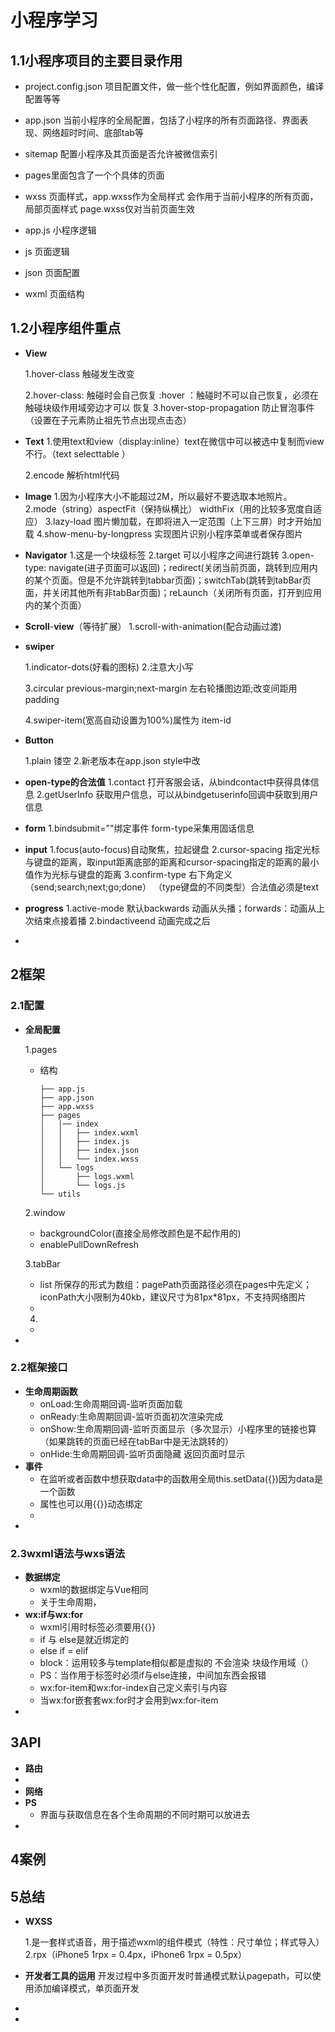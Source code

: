 # 小程序学习

## 1.1小程序项目的主要目录作用

* project.config.json 项目配置文件，做一些个性化配置，例如界面颜色，编译配置等等

* app.json 当前小程序的全局配置，包括了小程序的所有页面路径、界面表现、网络超时时间、底部tab等
* sitemap 配置小程序及其页面是否允许被微信索引
* pages里面包含了一个个具体的页面
* wxss 页面样式，app.wxss作为全局样式
  会作用于当前小程序的所有页面，局部页面样式 page.wxss仅对当前页面生效
* app.js 小程序逻辑
* js 页面逻辑
* json 页面配置
* wxml 页面结构

## 1.2小程序组件重点

* **View** 

  1.hover-class 触碰发生改变

  2.hover-class: 触碰时会自己恢复  :hover ：触碰时不可以自己恢复，必须在触碰块级作用域旁边才可以
  恢复
  3.hover-stop-propagation 防止冒泡事件（设置在子元素防止祖先节点出现点击态）

* **Text**
  1.使用text和view（display:inline）text在微信中可以被选中复制而view不行。（text  selecttable ）

  2.encode 解析html代码

*  **Image**
  1.因为小程序大小不能超过2M，所以最好不要选取本地照片。
  2.mode（string）aspectFit（保持纵横比） widthFix（用的比较多宽度自适应） 
  3.lazy-load 图片懒加载，在即将进入一定范围（上下三屏）时才开始加载
  4.show-menu-by-longpress 实现图片识别小程序菜单或者保存图片

* **Navigator**
  1.这是一个块级标签
  2.target 可以小程序之间进行跳转
  3.open-type: navigate(进子页面可以返回)；redirect(关闭当前页面，跳转到应用内的某个页面。但是不允许跳转到tabbar页面)；switchTab(跳转到tabBar页面，并关闭其他所有非tabBar页面)；reLaunch（关闭所有页面，打开到应用内的某个页面）

* **Scroll**-**view**（等待扩展）
  1.scroll-with-animation(配合动画过渡)

* **swiper**

  1.indicator-dots(好看的图标)
  2.注意大小写

  3.circular previous-margin;next-margin 左右轮播图边距;改变间距用padding

  4.swiper-item(宽高自动设置为100%)属性为 item-id

* **Button**

  1.plain 镂空
  2.新老版本在app.json style中改	

* **open-type的合法值**
  1.contact 打开客服会话，从bindcontact中获得具体信息
  2.getUserInfo 获取用户信息，可以从bindgetuserinfo回调中获取到用户信息

* **form**
  1.bindsubmit=""绑定事件    form-type采集用固话信息

* **input**
  1.focus(auto-focus)自动聚焦，拉起键盘
  2.cursor-spacing 指定光标与键盘的距离，取input距离底部的距离和cursor-spacing指定的距离的最小值作为光标与键盘的距离
  3.confirm-type 右下角定义（send;search;next;go;done） （type键盘的不同类型）合法值必须是text

* **progress**
  1.active-mode 默认backwards 动画从头播；forwards：动画从上次结束点接着播
  2.bindactiveend 动画完成之后

* 

  

## 2框架

### 2.1配置

- **全局配置**

  1.pages

  - 结构

    ```text
    ├── app.js
    ├── app.json
    ├── app.wxss
    ├── pages
    │   │── index
    │   │   ├── index.wxml
    │   │   ├── index.js
    │   │   ├── index.json
    │   │   └── index.wxss
    │   └── logs
    │       ├── logs.wxml
    │       └── logs.js
    └── utils
    ```

  2.window

  - backgroundColor(直接全局修改颜色是不起作用的)
  - enablePullDownRefresh
  
  3.tabBar
  
  - list 所保存的形式为数组：pagePath页面路径必须在pages中先定义；iconPath大小限制为40kb，建议尺寸为81px*81px，不支持网络图片
  - 
  
  4.
  
  - 
  
- 

### 2.2框架接口

- **生命周期函数**
  - onLoad:生命周期回调-监听页面加载
  - onReady:生命周期回调-监听页面初次渲染完成
  - onShow:生命周期回调-监听页面显示（多次显示）小程序里的链接也算 （如果跳转的页面已经在tabBar中是无法跳转的）
  - onHide:生命周期回调-监听页面隐藏 返回页面时显示
- **事件**
  - 在监听或者函数中想获取data中的函数用全局this.setData({})因为data是一个函数
  - 属性也可以用{{}}动态绑定
  - 
- 

### 2.3wxml语法与wxs语法

- **数据绑定**
  - wxml的数据绑定与Vue相同
  - 关于生命周期，
- **wx:if与wx:for**
  - wxml引用时标签必须要用{{}}
  - if 与 else是就近绑定的
  - else if = elif
  - block：运用较多与template相似都是虚拟的 不会渲染 块级作用域（）
  - PS：当作用于标签时必须if与else连接，中间加东西会报错
  - wx:for-item和wx:for-index自己定义索引与内容
  - 当wx:for嵌套套wx:for时才会用到wx:for-item
- 

## 3API

-  **路由**
  - 
- **网络**
- **PS**
  - 界面与获取信息在各个生命周期的不同时期可以放进去
- 

## 4案例

## 5总结

- **WXSS**

  1.是一套样式语音，用于描述wxml的组件模式（特性：尺寸单位；样式导入）
  2.rpx（iPhone5 1rpx = 0.4px，iPhone6 1rpx = 0.5px）

- **开发者工具的运用**
  开发过程中多页面开发时普通模式默认pagepath，可以使用添加编译模式，单页面开发

- 

- 











  



